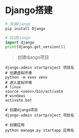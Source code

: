 # Django搭建

```python
# 安装Django
pip install Django

# 验证Django
import django
print(django.get_version())
```



> 创建django项目

```shell
django-admin startproject 项目名
# 创建虚拟环境
python -m venv venv
# 进入虚拟环境
# linux
source <venv>/bin/activate
# windows
activate.bat

# 创建django项目
django-admin startproject 项目名

# 创建应用
python manage.py startapp 应用名
```



